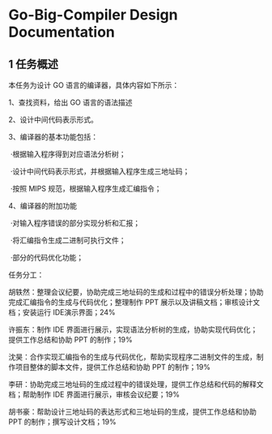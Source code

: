 # Go-Big-Compiler Design Documentation

## 1 任务概述

本任务为设计 GO 语言的编译器，具体内容如下所示：

1、查找资料，给出 GO 语言的语法描述

2、设计中间代码表示形式。

3、编译器的基本功能包括：

​	·根据输入程序得到对应语法分析树；

​	·设计中间代码表示形式，并根据输入程序生成三地址码；

​	·按照 MIPS 规范，根据输入程序生成汇编指令；

4、编译器的附加功能

​	·对输入程序错误的部分实现分析和汇报；

​	·将汇编指令生成二进制可执行文件；

​	·部分的代码优化功能；

任务分工：

胡轶然：整理会议纪要，协助完成三地址码的生成和过程中的错误分析处理；协助完成汇编指令的生成与代码优化；整理制作 PPT 展示以及讲稿文档；审核设计文档；安装运行 IDE演示界面；24%

许振东：制作 IDE 界面进行展示，实现语法分析树的生成，协助实现代码优化；提供工作总结和协助 PPT 的制作；19%

沈昊：合作实现汇编指令的生成与代码优化，帮助实现程序二进制文件的生成，制作项目整体的脚本文件，提供工作总结和协助 PPT 的制作；19%

李研：协助完成三地址码的生成过程中的错误处理，提供工作总结和代码的解释文档；帮助制作 IDE 界面进行展示，审核会议纪要；19%

胡书豪：帮助设计三地址码的表达形式和三地址码的生成，提供工作总结和协助 PPT 的制作；撰写设计文档；19%


